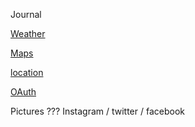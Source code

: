 Journal

[Weather](https://github.com/dlt/yahoo_weatherman)

[Maps](https://github.com/aai/mapbox-rails)

[location](https://github.com/mattmueller/foursquare2)

[OAuth](https://github.com/intridea/oauth2)

Pictures ??? Instagram / twitter / facebook
